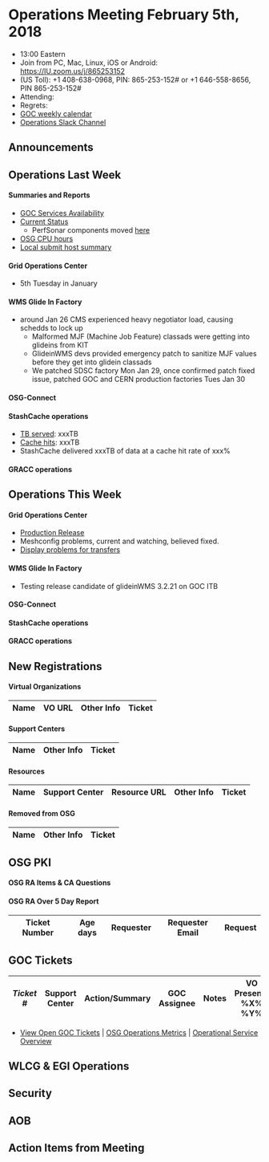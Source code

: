 # Operations Meeting February 5th, 2018
   * 13:00 Eastern 
   * Join from PC, Mac, Linux, iOS or Android: https://IU.zoom.us/j/865253152
   * (US Toll): +1 408-638-0968, PIN: 865-253-152# or +1 646-558-8656, PIN 865-253-152#
   * Attending:
   * Regrets:
   * [GOC weekly calendar](http://www.google.com/calendar/embed?src=c1htpcfoe6btrtc7n3uddg8mvs%40group.calendar.google.com&ctz=America/New_York)
   * [Operations Slack Channel](https://opensciencegrid.slack.com/messages/C5GAYBGA0/)

## Announcements
   
## Operations Last Week

#### Summaries and Reports
   * [GOC Services Availability](http://monitor.grid.iu.edu/availability/avail_week_overview.html)
   * [Current Status](http://monitor.grid.iu.edu/availability/production.html)
      * PerfSonar components moved [here](http://monitor.grid.iu.edu/availability/perfsonar.html)
   * [OSG CPU hours](http://tinyurl.com/mf96b88)
   * [Local submit host summary](http://osg-flock.grid.iu.edu/overview/)
   
#### Grid Operations Center
   * 5th Tuesday in January
   
#### WMS Glide In Factory
   * around Jan 26 CMS experienced heavy negotiator load, causing schedds to lock up
      * Malformed MJF (Machine Job Feature) classads were getting into glideins from KIT
      * GlideinWMS devs provided emergency patch to sanitize MJF values before they get into glidein classads
      * We patched SDSC factory Mon Jan 29, once confirmed patch fixed issue, patched GOC and CERN production factories Tues Jan 30 

#### OSG-Connect
 
#### StashCache operations
   * [TB served](http://tinyurl.com/ydaereyo): xxxTB
   * [Cache hits](http://tinyurl.com/ydaereyo): xxxTB 
   * StashCache delivered xxxTB of data at a cache hit rate of xxx%
   
####  GRACC operations

## Operations This Week
   
#### Grid Operations Center
   * [Production Release](http://osggoc.blogspot.com/2018/01/operations-service-update-tuesday_30.html)
   * Meshconfig problems, current and watching, believed fixed.
   * [Display problems for transfers](https://ticket.grid.iu.edu/35731)
   
#### WMS Glide In Factory
   * Testing release candidate of glideinWMS 3.2.21 on GOC ITB
   
#### OSG-Connect 
   
#### StashCache operations

#### GRACC operations

## New Registrations

#### Virtual Organizations
| Name | VO URL | Other Info | Ticket |
| ---- | ------ | ---------- | ------ |

#### Support Centers
| Name | Other Info | Ticket |
| ---- | ---------- | ------ |

#### Resources
| Name | Support Center | Resource URL | Other Info | Ticket |
| ---- | -------------- | ------------ | ---------- | ------ |


#### Removed from OSG
| Name | Other Info | Ticket |
| ---- | ---------- | ------ |

## OSG PKI

#### OSG RA Items & CA Questions

#### OSG RA Over 5 Day Report
| Ticket Number	|Age days	|Requester	|Requester Email		|Request |
| --------- | ------- | --------- | ----------------- | ------ |


## GOC Tickets

| *Ticket #* | Support Center | Action/Summary | GOC Assignee | Notes | VO Present? %X% %Y%|
| ---------- | -------------- | -------------- | ------------ | ----- | ------------------ |

   * [View Open GOC Tickets](https://ticket.grid.iu.edu/goc/list/open) | [OSG Operations Metrics](https://twiki.grid.iu.edu/bin/view/Operations/TicketReports) | [Operational Service Overview](http://myosg.grid.iu.edu/miscstatus?count_sg_1&count_active=on&count_enabled=on&datasource=status)


## WLCG & EGI Operations

## Security 

## AOB
   
## Action Items from Meeting

   
